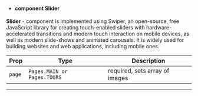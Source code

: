 - #### component Slider

**Slider** - component is implemented using Swiper, an open-source, free JavaScript library for creating touch-enabled sliders with hardware-accelerated transitions and modern touch interaction on mobile devices, as well as modern slide-shows and animated carousels. It is widely used for building websites and web applications, including mobile ones.

| Prop   | Type                        | Description                    |
| ------ | --------------------------- | ------------------------------ |
| `page` | `Pages.MAIN or Pages.TOURS` | required, sets array of images |

<hr>
